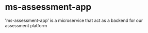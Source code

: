 # ms-assessment-app
'ms-assessment-app' is a microservice that act as a backend for our assessment platform
